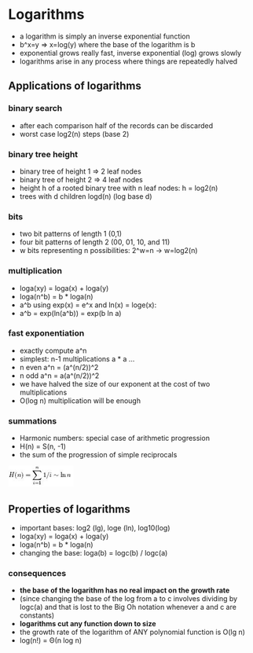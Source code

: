# Logarithms

* a logarithm is simply an inverse exponential function
* b^x=y => x=log(y) where the base of the logarithm is b
* exponential grows really fast, inverse exponential (log) grows slowly
* logarithms arise in any process where things are repeatedly halved

## Applications of logarithms

### binary search

* after each comparison half of the records can be discarded
* worst case log2(n) steps (base 2)

### binary tree height

* binary tree of height 1 => 2 leaf nodes
* binary tree of height 2 => 4 leaf nodes
* height h of a rooted binary tree with n leaf nodes: h = log2(n)
* trees with d children logd(n) (log base d)

### bits

* two bit patterns of length 1 (0,1)
* four bit patterns of length 2 (00, 01, 10, and 11)
* w bits representing n possibilities: 2^w=n ->  w=log2(n)

### multiplication

* loga(xy) = loga(x) + loga(y)
* loga(n^b) = b * loga(n)
* a^b using exp(x) = e^x and ln(x) = loge(x):
* a^b = exp(ln(a^b)) = exp(b ln a)

### fast exponentiation

* exactly compute a^n
* simplest: n-1 multiplications a * a ...
* n even a^n = (a^(n/2))^2
* n odd a^n = a(a^(n/2))^2
* we have halved the size of our exponent at the cost of two multiplications
* O(log n) multiplication will be enough

### summations

* Harmonic numbers: special case of arithmetic progression
* H(n) = S(n, -1)
* the sum of the progression of simple reciprocals

![image](images/2.6-harmonic_numbers.jpg)

## Properties of logarithms

* important bases: log2 (lg), loge (ln), log10(log)
* loga(xy) = loga(x) + loga(y)
* loga(n^b) = b * loga(n)
* changing the base: loga(b) = logc(b) / logc(a)

### consequences

* **the base of the logarithm has no real impact on the growth rate**
* (since changing the base of the log from a to c involves dividing by logc(a) and that is lost to the Big Oh notation whenever a and c are constants)
* **logarithms cut any function down to size**
* the growth rate of the logarithm of ANY polynomial function is O(lg n)
* log(n!) = &Theta;(n log n)



